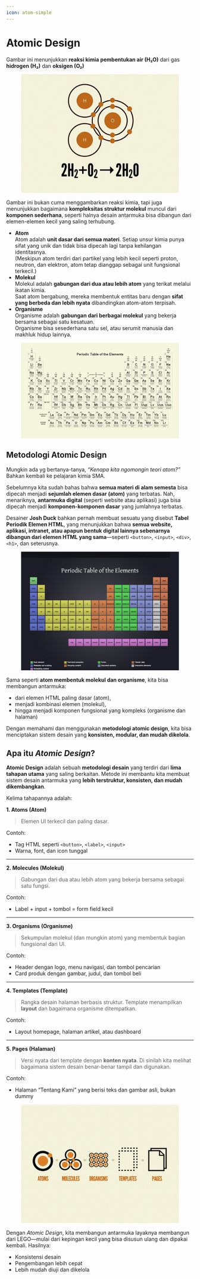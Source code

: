 ```yaml
---
icon: atom-simple
---
```


# Atomic Design

Gambar ini menunjukkan **reaksi kimia pembentukan air (H₂O)** dari gas **hidrogen (H₂)** dan **oksigen (O₂)**

<figure><img src="../.gitbook/assets/image (9).png" alt=""><figcaption></figcaption></figure>

Gambar ini bukan cuma menggambarkan reaksi kimia, tapi juga menunjukkan bagaimana **kompleksitas struktur molekul** muncul dari **komponen sederhana**, seperti halnya desain antarmuka bisa dibangun dari elemen-elemen kecil yang saling terhubung.

* **Atom**\
  Atom adalah **unit dasar dari semua materi**. Setiap unsur kimia punya sifat yang unik dan tidak bisa dipecah lagi tanpa kehilangan identitasnya.\
  (Meskipun atom terdiri dari partikel yang lebih kecil seperti proton, neutron, dan elektron, atom tetap dianggap sebagai unit fungsional terkecil.)
* **Molekul**\
  Molekul adalah **gabungan dari dua atau lebih atom** yang terikat melalui ikatan kimia.\
  Saat atom bergabung, mereka membentuk entitas baru dengan **sifat yang berbeda dan lebih nyata** dibandingkan atom-atom terpisah.
* **Organisme**\
  Organisme adalah **gabungan dari berbagai molekul** yang bekerja bersama sebagai satu kesatuan.\
  Organisme bisa sesederhana satu sel, atau serumit manusia dan makhluk hidup lainnya.

<figure><img src="../.gitbook/assets/image (1) (1) (1) (1) (1).png" alt=""><figcaption></figcaption></figure>

## **Metodologi Atomic Design**

Mungkin ada yg bertanya-tanya, _“Kenapa kita  ngomongin teori atom?”_ Bahkan  kembali ke pelajaran kimia SMA.&#x20;

Sebelumnya kita sudah bahas bahwa **semua materi di alam semesta** bisa dipecah menjadi **sejumlah elemen dasar (atom)** yang terbatas. Nah, menariknya, **antarmuka digital** (seperti website atau aplikasi) juga bisa dipecah menjadi **komponen-komponen dasar** yang jumlahnya terbatas.

Desainer **Josh Duck** bahkan pernah membuat sesuatu yang disebut **Tabel Periodik Elemen HTML**, yang menunjukkan bahwa **semua website, aplikasi, intranet, atau apapun bentuk digital lainnya sebenarnya dibangun dari elemen HTML yang sama**—seperti `<button>`, `<input>`, `<div>`, `<h1>`, dan seterusnya.

<figure><img src="../.gitbook/assets/image (2) (1) (1) (1).png" alt=""><figcaption></figcaption></figure>

Sama seperti **atom membentuk molekul dan organisme**, kita bisa membangun antarmuka:

* dari elemen HTML paling dasar (atom),
* menjadi kombinasi elemen (molekul),
* hingga menjadi komponen fungsional yang kompleks (organisme dan halaman)

Dengan memahami dan menggunakan **metodologi atomic design**, kita bisa menciptakan sistem desain yang **konsisten, modular, dan mudah dikelola**.

## Apa itu _Atomic Design_?

**Atomic Design** adalah sebuah **metodologi desain** yang terdiri dari **lima tahapan utama** yang saling berkaitan. Metode ini membantu kita membuat sistem desain antarmuka yang **lebih terstruktur, konsisten, dan mudah dikembangkan**.

Kelima tahapannya adalah:

**1. Atoms (Atom)**

> Elemen UI terkecil dan paling dasar.

Contoh:

* Tag HTML seperti `<button>`, `<label>`, `<input>`
* Warna, font, dan icon tunggal

***

**2. Molecules (Molekul)**

> Gabungan dari dua atau lebih atom yang bekerja bersama sebagai satu fungsi.

Contoh:

* Label + input + tombol = form field kecil

***

**3. Organisms (Organisme)**

> Sekumpulan molekul (dan mungkin atom) yang membentuk bagian fungsional dari UI.

Contoh:

* Header dengan logo, menu navigasi, dan tombol pencarian
* Card produk dengan gambar, judul, dan tombol beli

***

**4. Templates (Template)**

> Rangka desain halaman berbasis struktur. Template menampilkan **layout** dan bagaimana organisme ditempatkan.

Contoh:

* Layout homepage, halaman artikel, atau dashboard

***

**5. Pages (Halaman)**

> Versi nyata dari template dengan **konten nyata**. Di sinilah kita melihat bagaimana sistem desain benar-benar tampil dan digunakan.

Contoh:

* Halaman “Tentang Kami” yang berisi teks dan gambar asli, bukan dummy



<figure><img src="../.gitbook/assets/image (3) (1) (1) (1).png" alt=""><figcaption></figcaption></figure>

Dengan _Atomic Design_, kita membangun antarmuka layaknya membangun dari LEGO—mulai dari kepingan kecil yang bisa disusun ulang dan dipakai kembali. Hasilnya:

* Konsistensi desain
* Pengembangan lebih cepat
* Lebih mudah diuji dan dikelola

